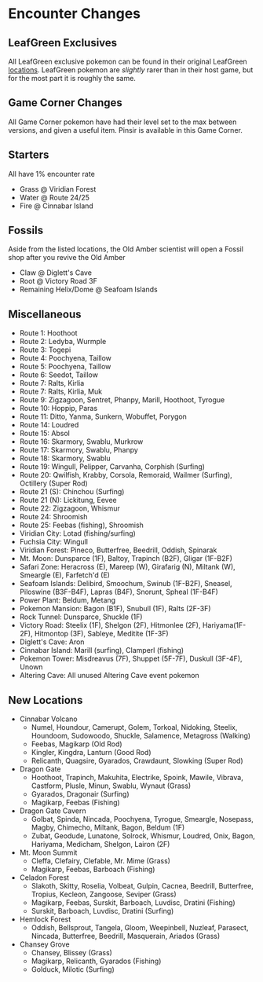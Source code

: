 # Encounter Changes
## LeafGreen Exclusives
All LeafGreen exclusive pokemon can be found in their original LeafGreen 
[locations](https://bulbapedia.bulbagarden.net/wiki/Game-exclusive_Pok%C3%A9mon#Kanto). LeafGreen pokemon are *slightly*
rarer than in their host game, but for the most part it is roughly the same.
## Game Corner Changes
All Game Corner pokemon have had their level set to the max between versions, and given a useful item. Pinsir is 
available in this Game Corner.
## Starters
All have 1% encounter rate
- Grass @ Viridian Forest
- Water @ Route 24/25
- Fire @ Cinnabar Island
## Fossils
Aside from the listed locations, the Old Amber scientist will open a Fossil shop after you revive the Old Amber
- Claw @ Diglett's Cave
- Root @ Victory Road 3F
- Remaining Helix/Dome @ Seafoam Islands
## Miscellaneous
- Route 1: Hoothoot
- Route 2: Ledyba, Wurmple
- Route 3: Togepi
- Route 4: Poochyena, Taillow
- Route 5: Poochyena, Taillow
- Route 6: Seedot, Taillow
- Route 7: Ralts, Kirlia
- Route 7: Ralts, Kirlia, Muk
- Route 9: Zigzagoon, Sentret, Phanpy, Marill, Hoothoot, Tyrogue
- Route 10: Hoppip, Paras
- Route 11: Ditto, Yanma, Sunkern, Wobuffet, Porygon
- Route 14: Loudred
- Route 15: Absol
- Route 16: Skarmory, Swablu, Murkrow
- Route 17: Skarmory, Swablu, Phanpy
- Route 18: Skarmory, Swablu
- Route 19: Wingull, Pelipper, Carvanha, Corphish (Surfing)
- Route 20: Qwilfish, Krabby, Corsola, Remoraid, Wailmer (Surfing), Octillery (Super Rod)
- Route 21 (S): Chinchou (Surfing)
- Route 21 (N): Lickitung, Eevee
- Route 22: Zigzagoon, Whismur
- Route 24: Shroomish
- Route 25: Feebas (fishing), Shroomish
- Viridian City: Lotad (fishing/surfing)
- Fuchsia City: Wingull
- Viridian Forest: Pineco, Butterfree, Beedrill, Oddish, Spinarak
- Mt. Moon: Dunsparce (1F), Baltoy, Trapinch (B2F), Gligar (1F-B2F)
- Safari Zone: Heracross (E), Mareep (W), Girafarig (N), Miltank (W), Smeargle (E), Farfetch'd (E)
- Seafoam Islands: Delibird, Smoochum, Swinub (1F-B2F), Sneasel, Piloswine (B3F-B4F), Lapras (B4F), Snorunt, Spheal (1F-B4F)
- Power Plant: Beldum, Metang
- Pokemon Mansion: Bagon (B1F), Snubull (1F), Ralts (2F-3F)
- Rock Tunnel: Dunsparce, Shuckle (1F)
- Victory Road: Steelix (1F), Shelgon (2F), Hitmonlee (2F), Hariyama(1F-2F), Hitmontop (3F), Sableye, Meditite (1F-3F)
- Diglett's Cave: Aron
- Cinnabar Island: Marill (surfing), Clamperl (fishing)
- Pokemon Tower: Misdreavus (7F), Shuppet (5F-7F), Duskull (3F-4F), Unown
- Altering Cave: All unused Altering Cave event pokemon
## New Locations
- Cinnabar Volcano
    - Numel, Houndour, Camerupt, Golem, Torkoal, Nidoking, Steelix, Houndoom, Sudowoodo, Shuckle, Salamence, Metagross (Walking)
    - Feebas, Magikarp (Old Rod)
    - Kingler, Kingdra, Lanturn (Good Rod)
    - Relicanth, Quagsire, Gyarados, Crawdaunt, Slowking (Super Rod)
- Dragon Gate
  - Hoothoot, Trapinch, Makuhita, Electrike, Spoink, Mawile, Vibrava, Castform, Plusle, Minun, Swablu, Wynaut (Grass)
  - Gyarados, Dragonair (Surfing)
  - Magikarp, Feebas (Fishing)
- Dragon Gate Cavern
  - Golbat, Spinda, Nincada, Poochyena, Tyrogue, Smeargle, Nosepass, Magby, Chimecho, Miltank, Bagon, Beldum (1F)
  - Zubat, Geodude, Lunatone, Solrock, Whismur, Loudred, Onix, Bagon, Hariyama, Medicham, Shelgon, Lairon (2F)
- Mt. Moon Summit
  - Cleffa, Clefairy, Clefable, Mr. Mime (Grass)
  - Magikarp, Feebas, Barboach (Fishing)
- Celadon Forest
  - Slakoth, Skitty, Roselia, Volbeat, Gulpin, Cacnea, Beedrill, Butterfree, Tropius, Kecleon, Zangoose, Seviper (Grass)
  - Magikarp, Feebas, Surskit, Barboach, Luvdisc, Dratini (Fishing)
  - Surskit, Barboach, Luvdisc, Dratini (Surfing)
- Hemlock Forest
  - Oddish, Bellsprout, Tangela, Gloom, Weepinbell, Nuzleaf, Parasect, Nincada, Butterfree, Beedrill, Masquerain, Ariados (Grass)
- Chansey Grove
  - Chansey, Blissey (Grass)
  - Magikarp, Relicanth, Gyarados (Fishing)
  - Golduck, Milotic (Surfing)
